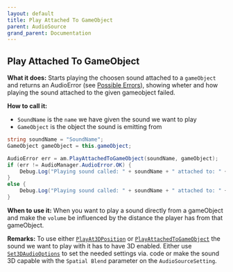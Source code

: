 ```yaml
---
layout: default
title: Play Attached To GameObject
parent: AudioSource
grand_parent: Documentation
---
```


## Play Attached To GameObject
**What it does:**
Starts playing the choosen sound attached to a ```gameObject``` and returns an AudioError (see [Possible Errors](https://mathewhdyt.github.io/Unity-Audio-Manager/docs/documentation/index/#possible-errors)), showing wheter and how playing the sound attached to the given gameobject failed.

**How to call it:**
- ```SoundName``` is the ```name``` we have given the sound we want to play
- ```GameObject``` is the object the sound is emitting from

```csharp
string soundName = "SoundName";
GameObject gameObject = this.gameObject;

AudioError err = am.PlayAttachedToGameObject(soundName, gameObject);
if (err != AudioManager.AudioError.OK) {
    Debug.Log("Playing sound called: " + soundName + " attached to: " + gameObject.name + " failed with error id: " + err);
}
else {
    Debug.Log("Playing sound called: " + soundName + " attached to: " + gameObject.name + " succesfull");
}
```

**When to use it:**
When you want to play a sound directly from a gameObject and make the ```volume``` be influenced by the distance the player has from that gameObject.

**Remarks:**
To use either [```PlayAt3DPosition```](https://mathewhdyt.github.io/Unity-Audio-Manager/docs/documentation/audiosource/play_at_3d_position/) or [```PlayAttachedToGameObject```](https://mathewhdyt.github.io/Unity-Audio-Manager/docs/documentation/audiosource/play_attached_to_gameobject/) the sound we want to play with it has to have 3D enabled. Either use [```Set3DAudioOptions```](https://mathewhdyt.github.io/Unity-Audio-Manager/docs/documentation/audiosource/set_3d_audio_options/) to set the needed settings via. code or make the sound 3D capable with the ```Spatial Blend``` parameter on the ```AudioSourceSetting```.

